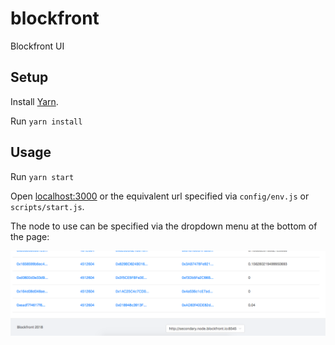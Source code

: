 # blockfront

Blockfront UI

## Setup

Install [Yarn](https://yarnpkg.com/en/).

Run `yarn install`

## Usage

Run `yarn start`

Open [localhost:3000]() or the equivalent url specified via `config/env.js` or `scripts/start.js`.

The node to use can be specified via the dropdown menu at the bottom of the page:

![node dropdown](/docs/media/nodemenu.png?raw=true)
